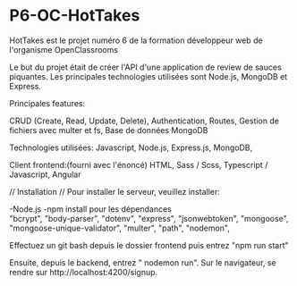 # P6-OC-HotTakes

HotTakes est le projet numéro 6 de la formation développeur web de l'organisme OpenClassrooms

Le but du projet était de créer l'API  d'une application de review de sauces piquantes.
Les principales technologies utilisées sont Node.js, MongoDB et Express.

Principales features:

CRUD (Create, Read, Update, Delete),
Authentication,
Routes,
Gestion de fichiers avec multer et fs,
Base de données MongoDB

Technologies utilisées:
Javascript,
Node.js,
Express.js,
MongoDB,

Client frontend:(fourni avec l'énoncé)
HTML,
Sass / Scss,
Typescript / Javascript,
Angular


// Installation //
Pour installer le serveur, veuillez installer:

-Node.js
-npm install pour les dépendances   
    "bcrypt",
    "body-parser",
    "dotenv",
    "express",
    "jsonwebtoken",
    "mongoose",
    "mongoose-unique-validator",
    "multer",
    "path",
    "nodemon",

Effectuez un git bash depuis le dossier frontend puis entrez "npm run start"

Ensuite, depuis le backend, entrez " nodemon run".
Sur le navigateur, se rendre sur http://localhost:4200/signup.



